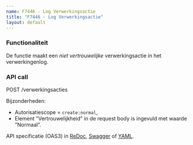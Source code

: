 ```yaml
---
name: F7446 - Log Verwerkingsactie
title: "F7446 - Log Verwerkingsactie"
layout: default
---
```


### Functionaliteit

De functie maakt een _niet vertrouwelijke_ verwerkingsactie in het verwerkingenlog.

### API call

POST /verwerkingsacties

Bijzonderheden:
* Autorisatiescope = `create:normal`,
* Element "Vertrouwelijkheid" in de request body is ingevuld met waarde "Normaal".

API specificatie (OAS3) in
  [ReDoc](http://redocly.github.io/redoc/?url=https://raw.githubusercontent.com/VNG-Realisatie/gemma-verwerkingenlogging/master/docs/_content/api/oas-specification/logging-verwerkingen-api/openapi.yaml#operation/verwerkingsactie_create),
  [Swagger](https://petstore.swagger.io/?url=https://raw.githubusercontent.com/VNG-Realisatie/gemma-verwerkingenlogging/master/docs/_content/api/oas-specification/logging-verwerkingen-api/openapi.yaml#/REST%20calls/verwerkingsactie_create) of
  [YAML](https://raw.githubusercontent.com/VNG-Realisatie/gemma-verwerkingenlogging/master/docs/_content/api/oas-specification/logging-verwerkingen-api/openapi.yaml).
